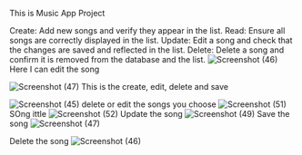 This is Music App Project

Create: Add new songs and verify they appear in the list.
    Read: Ensure all songs are correctly displayed in the list.
    Update: Edit a song and check that the changes are saved and reflected in the list.
    Delete: Delete a song and confirm it is removed from the database and the list.
![Screenshot (46)](https://github.com/Maki1tesfa/Music-App/assets/147113937/d193dbcb-1dc6-4944-a5f4-a46c768c4ee0)
Here I can edit the song

![Screenshot (47)](https://github.com/Maki1tesfa/Music-App/assets/147113937/439580b2-b9bf-4f42-a504-a41c6e2e4e44)
This is the create, edit, delete and save

![Screenshot (45)](https://github.com/Maki1tesfa/Music-App/assets/147113937/bd9172b2-e1e1-4e82-8d10-f9f9e7fa5a61)
delete or edit the songs you choose
![Screenshot (51)](https://github.com/Maki1tesfa/Music-App/assets/147113937/4ba0a283-4d70-4a40-8033-723699b1d9c3)
SOng ittle
![Screenshot (52)](https://github.com/Maki1tesfa/Music-App/assets/147113937/4dc91b90-48ad-4abd-a9f9-690ab51c5fff)
Update the song
![Screenshot (49)](https://github.com/Maki1tesfa/Music-App/assets/147113937/3e288092-5a40-4161-8592-345e0ee9ad45)
Save the song
![Screenshot (47)](https://github.com/Maki1tesfa/Music-App/assets/147113937/e7206709-1836-484a-81f4-976aa5e582a7)

Delete the song
![Screenshot (46)](https://github.com/Maki1tesfa/Music-App/assets/147113937/d04025e2-68b1-4ef0-b8ac-dafa85e841e8)




